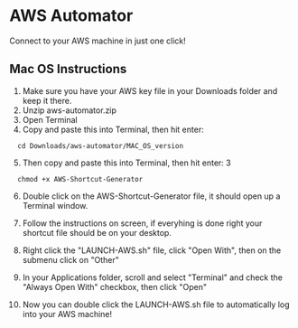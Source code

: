 
# AWS Automator

Connect to your AWS machine in just one click!




## Mac OS Instructions

1) Make sure you have your AWS key file in your Downloads folder and keep it there.
3) Unzip aws-automator.zip
2) Open Terminal 
3) Copy and paste this into Terminal, then hit enter:
```http
  cd Downloads/aws-automator/MAC_OS_version

```
5) Then copy and paste this into Terminal, then hit enter:
3
```http
  chmod +x AWS-Shortcut-Generator
```

6) Double click on the AWS-Shortcut-Generator file, it should open up a Terminal window.
7) Follow the instructions on screen, if everyhing is done right your shortcut file should be on your desktop.
8) Right click the "LAUNCH-AWS.sh" file, click "Open With", then on the submenu click on "Other"
9) In your Applications folder, scroll and select "Terminal"
and check the "Always Open With" checkbox, then click "Open"

10) Now you can double click the LAUNCH-AWS.sh file to automatically log into your AWS machine! 